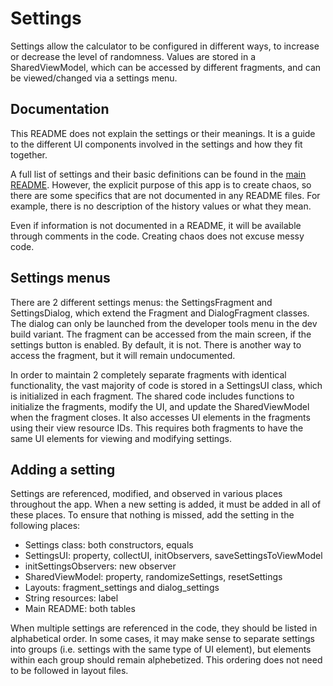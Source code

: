 # Settings

Settings allow the calculator to be configured in different ways, to increase or decrease the level of randomness.
Values are stored in a SharedViewModel, which can be accessed by different fragments, and can be viewed/changed via a settings menu.

## Documentation
This README does not explain the settings or their meanings. 
It is a guide to the different UI components involved in the settings and how they fit together.

A full list of settings and their basic definitions can be found in the [main README](https://github.com/lbressler13/trick-calculator/blob/main/README.md).
However, the explicit purpose of this app is to create chaos, so there are some specifics that are not documented in any README files.
For example, there is no description of the history values or what they mean.

Even if information is not documented in a README, it will be available through comments in the code.
Creating chaos does not excuse messy code.

## Settings menus
There are 2 different settings menus: the SettingsFragment and SettingsDialog, which extend the Fragment and DialogFragment classes.
The dialog can only be launched from the developer tools menu in the dev build variant.
The fragment can be accessed from the main screen, if the settings button is enabled. By default, it is not.
There is another way to access the fragment, but it will remain undocumented.

In order to maintain 2 completely separate fragments with identical functionality, the vast majority of code is stored in a SettingsUI class, which is initialized in each fragment.
The shared code includes functions to initialize the fragments, modify the UI, and update the SharedViewModel when the fragment closes.
It also accesses UI elements in the fragments using their view resource IDs.
This requires both fragments to have the same UI elements for viewing and modifying settings.

## Adding a setting
Settings are referenced, modified, and observed in various places throughout the app.
When a new setting is added, it must be added in all of these places.
To ensure that nothing is missed, add the setting in the following places:
* Settings class: both constructors, equals
* SettingsUI: property, collectUI, initObservers, saveSettingsToViewModel
* initSettingsObservers: new observer
* SharedViewModel: property, randomizeSettings, resetSettings
* Layouts: fragment_settings and dialog_settings
* String resources: label
* Main README: both tables

When multiple settings are referenced in the code, they should be listed in alphabetical order.
In some cases, it may make sense to separate settings into groups (i.e. settings with the same type of UI element), but elements within each group should remain alphebetized.
This ordering does not need to be followed in layout files.
